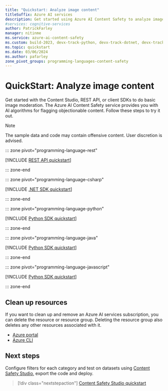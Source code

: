 ```yaml
---
title: "Quickstart: Analyze image content"
titleSuffix: Azure AI services
description: Get started using Azure AI Content Safety to analyze image content for objectionable material.
#services: cognitive-services
author: PatrickFarley
manager: nitinme
ms.service: azure-ai-content-safety
ms.custom: build-2023, devx-track-python, devx-track-dotnet, devx-track-extended-java, devx-track-js
ms.topic: quickstart
ms.date: 03/06/2024
ms.author: pafarley
zone_pivot_groups: programming-languages-content-safety
---
```


# QuickStart: Analyze image content

Get started with the Content Studio, REST API, or client SDKs to do basic image moderation. The Azure AI Content Safety service provides you with AI algorithms for flagging objectionable content. Follow these steps to try it out.

> [!NOTE]
> 
> The sample data and code may contain offensive content. User discretion is advised.

::: zone pivot="programming-language-rest"

[!INCLUDE [REST API quickstart](./includes/quickstarts/rest-quickstart-image.md)]

::: zone-end

::: zone pivot="programming-language-csharp"

[!INCLUDE [.NET SDK quickstart](./includes/quickstarts/csharp-quickstart-image.md)]

::: zone-end

::: zone pivot="programming-language-python"

[!INCLUDE [Python SDK quickstart](./includes/quickstarts/python-quickstart-image.md)]

::: zone-end

::: zone pivot="programming-language-java"

[!INCLUDE [Python SDK quickstart](./includes/quickstarts/java-quickstart-image.md)]

::: zone-end

::: zone pivot="programming-language-javascript"

[!INCLUDE [Python SDK quickstart](./includes/quickstarts/javascript-quickstart-image.md)]

::: zone-end



## Clean up resources

If you want to clean up and remove an Azure AI services subscription, you can delete the resource or resource group. Deleting the resource group also deletes any other resources associated with it.

- [Azure portal](../multi-service-resource.md?pivots=azportal#clean-up-resources)
- [Azure CLI](../multi-service-resource.md?pivots=azcli#clean-up-resources)

## Next steps

Configure filters for each category and test on datasets using [Content Safety Studio](studio-quickstart.md), export the code and deploy.

> [!div class="nextstepaction"]
> [Content Safety Studio quickstart](./studio-quickstart.md)
